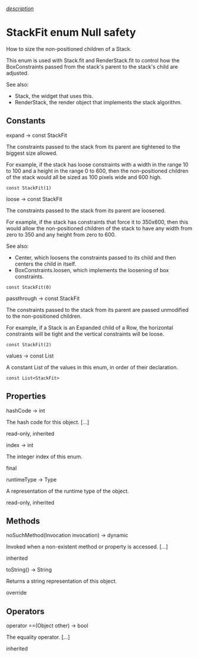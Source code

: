 [*description*][description]

# StackFit enum Null safety #

How to size the non-positioned children of a Stack.

This enum is used with Stack.fit and RenderStack.fit to control how the BoxConstraints passed from the stack's parent to the stack's child are adjusted.

See also:

 *  Stack, the widget that uses this.
 *  RenderStack, the render object that implements the stack algorithm.

## Constants ##

expand → const StackFit

The constraints passed to the stack from its parent are tightened to the biggest size allowed.

For example, if the stack has loose constraints with a width in the range 10 to 100 and a height in the range 0 to 600, then the non-positioned children of the stack would all be sized as 100 pixels wide and 600 high.

`const StackFit(1)`

loose → const StackFit

The constraints passed to the stack from its parent are loosened.

For example, if the stack has constraints that force it to 350x600, then this would allow the non-positioned children of the stack to have any width from zero to 350 and any height from zero to 600.

See also:

 *  Center, which loosens the constraints passed to its child and then centers the child in itself.
 *  BoxConstraints.loosen, which implements the loosening of box constraints.

`const StackFit(0)`

passthrough → const StackFit

The constraints passed to the stack from its parent are passed unmodified to the non-positioned children.

For example, if a Stack is an Expanded child of a Row, the horizontal constraints will be tight and the vertical constraints will be loose.

`const StackFit(2)`

values → const List<StackFit>

A constant List of the values in this enum, in order of their declaration.

`const List<StackFit>`

## Properties ##

hashCode → int

The hash code for this object. \[...\]

read-only, inherited

index → int

The integer index of this enum.

final

runtimeType → Type

A representation of the runtime type of the object.

read-only, inherited

## Methods ##

noSuchMethod(Invocation invocation) → dynamic

Invoked when a non-existent method or property is accessed. \[...\]

inherited

toString() → String

Returns a string representation of this object.

override

## Operators ##

operator ==(Object other) → bool

The equality operator. \[...\]

inherited


[description]: https://github.com/flutter/flutter/blob/master/packages/flutter/lib/src/rendering/stack.dart#L239